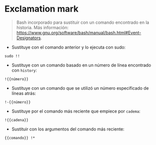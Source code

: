 # Exclamation mark

> Bash incorporado para sustituir con un comando encontrado en la historia.
> Más información: <https://www.gnu.org/software/bash/manual/bash.html#Event-Designators>.

- Sustituye con el comando anterior y lo ejecuta con sudo:

`sudo !!`

- Sustituye con un comando basado en un número de línea encontrado con `history`:

`!{{número}}`

- Sustituye con un comando que se utilizó un número especificado de líneas atrás:

`!-{{número}}`

- Sustituye por el comando más reciente que empiece por `cadema`:

`!{{cadena}}`

- Sustituir con los argumentos del comando más reciente:

`{{comando}} !*`
